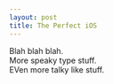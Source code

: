 ```yaml
---
layout: post
title: The Perfect iOS
---
```

<!-- Section 1 -->
<section id="intro" data-speed="8" data-type="background">
	<div class="container">
		Blah blah blah.
	</div>
</section>
<!-- Section 2 -->
<section id="body" data-speed="6" data-type="background">
	<div class="container">
		More speaky type stuff.
	</div>
</section>
<!-- Section 3 -->
<section id="tail" data-speed="4" data-type="background">
	<div class="container">
		EVen more talky like stuff.
	</div>
</section>